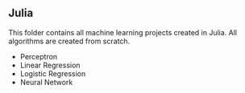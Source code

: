 ## Julia
This folder contains all machine learning projects created in Julia. All algorithms are created from scratch.
- Perceptron
- Linear Regression
- Logistic Regression
- Neural Network
